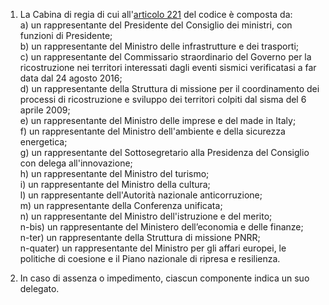 1. La Cabina di regia di cui all'[articolo 221](/index.html?article=articolo-221&version=2) del codice è composta da:<br>a) un rappresentante del Presidente del Consiglio dei ministri, con funzioni di Presidente;<br>b) un rappresentante del Ministro delle infrastrutture e dei trasporti;<br>c) un rappresentante del Commissario straordinario del Governo per la ricostruzione nei territori interessati dagli eventi sismici verificatasi a far data dal 24 agosto 2016;<br>d) un rappresentante della Struttura di missione per il coordinamento dei processi di ricostruzione e sviluppo dei territori colpiti dal sisma del 6 aprile 2009;<br>e) un rappresentante del Ministro delle imprese e del made in Italy;<br>f) un rappresentante del Ministro dell'ambiente e della sicurezza energetica;<br>g) un rappresentante del Sottosegretario alla Presidenza del Consiglio con delega all'innovazione;<br>h) un rappresentante del Ministro del turismo;<br>i) un rappresentante del Ministro della cultura;<br>l) un rappresentante dell'Autorità nazionale anticorruzione;<br>m) un rappresentante della Conferenza unificata;<br>n) un rappresentante del Ministro dell'istruzione e del merito;<br>n-bis) un rappresentante del Ministero dell’economia e delle finanze;<br>n-ter) un rappresentante della Struttura di missione PNRR;<br>n-quater) un rappresentante del Ministro per gli affari europei, le politiche di coesione e il Piano nazionale di ripresa e resilienza.

2. In caso di assenza o impedimento, ciascun componente indica un suo delegato.